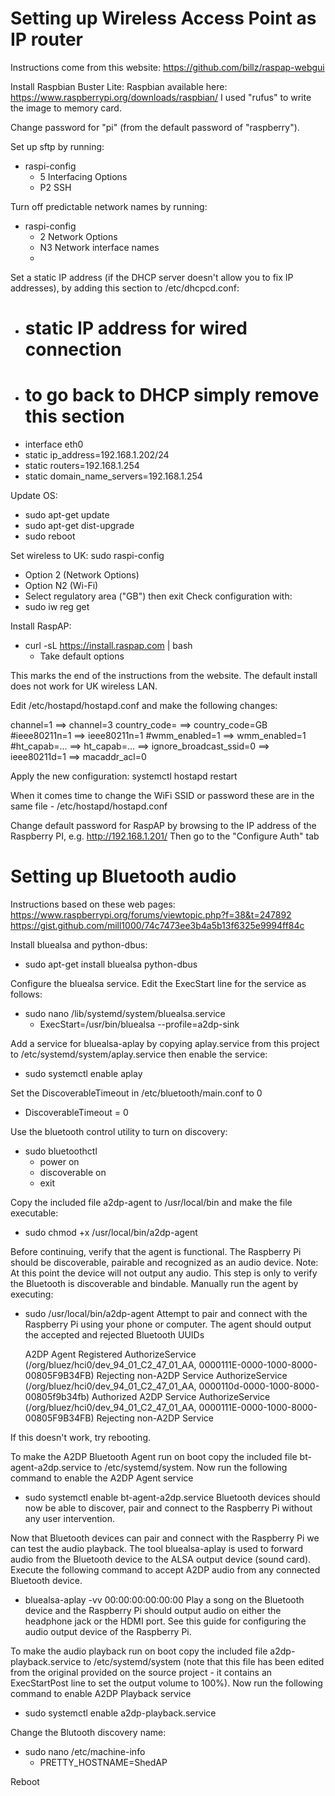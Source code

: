 Setting up Wireless Access Point as IP router
=============================================

Instructions come from this website:
https://github.com/billz/raspap-webgui

Install Raspbian Buster Lite:
Raspbian available here: https://www.raspberrypi.org/downloads/raspbian/
I used "rufus" to write the image to memory card.

Change password for "pi" (from the default password of "raspberry").

Set up sftp by running:
- raspi-config
  - 5 Interfacing Options
  - P2 SSH
  
Turn off predictable network names by running:
- raspi-config
  - 2 Network Options
  - N3 Network interface names
  - <No>

Set a static IP address (if the DHCP server doesn't allow you
to fix IP addresses), by adding this section to /etc/dhcpcd.conf:
- # static IP address for wired connection
- # to go back to DHCP simply remove this section
- interface eth0
- static ip_address=192.168.1.202/24
- static routers=192.168.1.254
- static domain_name_servers=192.168.1.254

Update OS:
- sudo apt-get update
- sudo apt-get dist-upgrade
- sudo reboot

Set wireless to UK:
sudo raspi-config
  - Option 2 (Network Options)
  - Option N2 (Wi-Fi)
  - Select regulatory area ("GB") then exit
Check configuration with:
  - sudo iw reg get

Install RaspAP:
- curl -sL https://install.raspap.com | bash
  - Take default options

This marks the end of the instructions from the website.
The default install does not work for UK wireless LAN.

Edit /etc/hostapd/hostapd.conf and make the following changes:

channel=1		==> channel=3
country_code=   ==> country_code=GB
#ieee80211n=1   ==> ieee80211n=1
#wmm_enabled=1  ==> wmm_enabled=1
#ht_capab=...   ==> ht_capab=...
                ==> ignore_broadcast_ssid=0
                ==> ieee80211d=1
				==> macaddr_acl=0
				
Apply the new configuration:
  systemctl hostapd restart

When it comes time to change the WiFi SSID or password these
are in the same file - /etc/hostapd/hostapd.conf

Change default password for RaspAP by browsing to the IP
address of the Raspberry PI, e.g.
  http://192.168.1.201/
Then go to the "Configure Auth" tab


Setting up Bluetooth audio
==========================

Instructions based on these web pages:
https://www.raspberrypi.org/forums/viewtopic.php?f=38&t=247892
https://gist.github.com/mill1000/74c7473ee3b4a5b13f6325e9994ff84c

Install bluealsa and python-dbus:
- sudo apt-get install bluealsa python-dbus

Configure the bluealsa service. Edit the ExecStart line for the service as follows:
- sudo nano /lib/systemd/system/bluealsa.service
  - ExecStart=/usr/bin/bluealsa --profile=a2dp-sink

Add a service for bluealsa-aplay by copying aplay.service
from this project to /etc/systemd/system/aplay.service then
enable the service:
- sudo systemctl enable aplay

Set the DiscoverableTimeout in /etc/bluetooth/main.conf to 0
- DiscoverableTimeout = 0

Use the bluetooth control utility to turn on discovery:
- sudo bluetoothctl
  - power on
  - discoverable on
  - exit

Copy the included file a2dp-agent to /usr/local/bin 
and make the file executable:
- sudo chmod +x /usr/local/bin/a2dp-agent

Before continuing, verify that the agent is functional. 
The Raspberry Pi should be discoverable, pairable and 
recognized as an audio device. Note: At this point the 
device will not output any audio.  This step is only to 
verify the Bluetooth is discoverable and bindable.
Manually run the agent by executing:
- sudo /usr/local/bin/a2dp-agent
Attempt to pair and connect with the Raspberry Pi using your phone or computer.
The agent should output the accepted and rejected Bluetooth UUIDs

    A2DP Agent Registered
    AuthorizeService (/org/bluez/hci0/dev_94_01_C2_47_01_AA, 0000111E-0000-1000-8000-00805F9B34FB)
    Rejecting non-A2DP Service
    AuthorizeService (/org/bluez/hci0/dev_94_01_C2_47_01_AA, 0000110d-0000-1000-8000-00805f9b34fb)
    Authorized A2DP Service
    AuthorizeService (/org/bluez/hci0/dev_94_01_C2_47_01_AA, 0000111E-0000-1000-8000-00805F9B34FB)
    Rejecting non-A2DP Service

If this doesn't work, try rebooting.

To make the A2DP Bluetooth Agent run on boot copy the included 
file bt-agent-a2dp.service to /etc/systemd/system. Now run the 
following command to enable the A2DP Agent service
- sudo systemctl enable bt-agent-a2dp.service
Bluetooth devices should now be able to discover, pair and connect 
to the Raspberry Pi without any user intervention.

Now that Bluetooth devices can pair and connect with the Raspberry Pi 
we can test the audio playback. The tool bluealsa-aplay is used to 
forward audio from the Bluetooth device to the ALSA output device (sound card).
Execute the following command to accept A2DP audio from any connected Bluetooth device.
- bluealsa-aplay -vv 00:00:00:00:00:00
Play a song on the Bluetooth device and the Raspberry Pi should output audio on 
either the headphone jack or the HDMI port. See this guide for configuring the 
audio output device of the Raspberry Pi.

To make the audio playback run on boot copy the included file a2dp-playback.service 
to /etc/systemd/system (note that this file has been edited from the original
provided on the source project - it contains an ExecStartPost line to set
the output volume to 100%). Now run the following command to enable A2DP Playback service
- sudo systemctl enable a2dp-playback.service

Change the Blutooth discovery name:
- sudo nano /etc/machine-info   
  - PRETTY_HOSTNAME=ShedAP

Reboot

